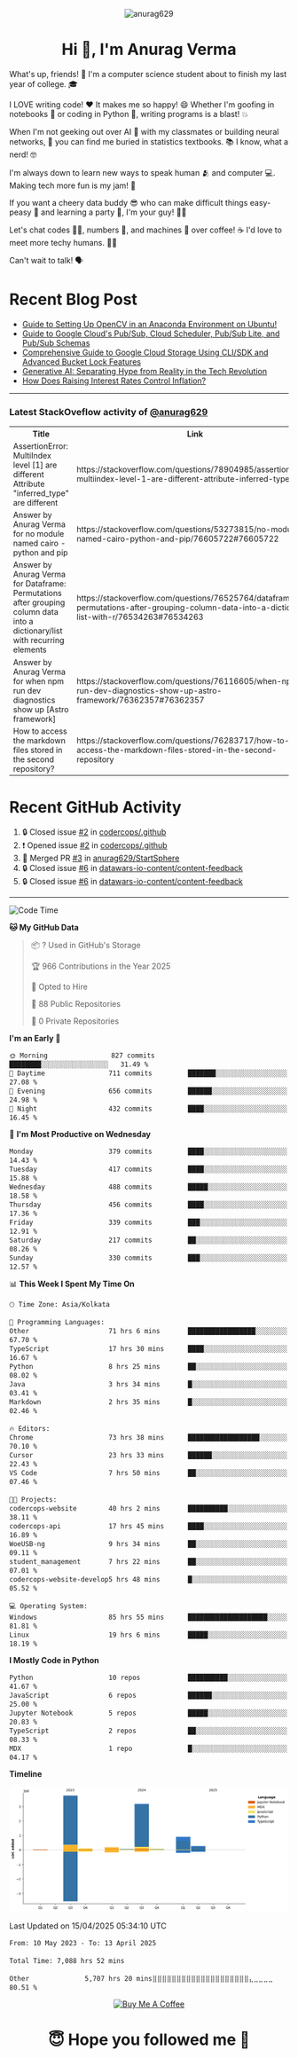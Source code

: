 

<p align="center"> <img src="https://komarev.com/ghpvc/?username=anurag629&label=Profile%20views&color=0e75b6&style=flat" alt="anurag629" /> </p>

<h1 align="center">Hi 👋, I'm Anurag Verma</h1>

What's up, friends! 👋 I'm a computer science student about to finish my last year of college. 🎓

I LOVE writing code! ❤️ It makes me so happy! 😄 Whether I'm goofing in notebooks 📓 or coding in Python 🐍, writing programs is a blast! 💥

When I'm not geeking out over AI 🤖 with my classmates or building neural networks, 🧠 you can find me buried in statistics textbooks. 📚 I know, what a nerd! 🤓

I'm always down to learn new ways to speak human 🫂 and computer 💻. Making tech more fun is my jam! 🍇

If you want a cheery data buddy 😎 who can make difficult things easy-peasy 🥝 and learning a party 🎉, I'm your guy! 🙋‍♂️

Let's chat codes 👨‍💻, numbers 🧮, and machines 🤖 over coffee! ☕ I'd love to meet more techy humans. 💁‍♂️

Can't wait to talk! 🗣️

# Recent Blog Post

<!-- BLOG-POST-LIST:START -->
- [Guide to Setting Up OpenCV in an Anaconda Environment on Ubuntu!](https://codercops.tech/blog/computer-vision-bootcamp/Guide-to-Setting-Up-OpenCV-in-an-Anaconda-Environment-on-Ubuntu!)
- [Guide to Google Cloud&#39;s Pub/Sub, Cloud Scheduler, Pub/Sub Lite, and Pub/Sub Schemas](https://codercops.tech/blog/google-cloud/Google-Clouds-Pub-Sub-Cloud-Scheduler-Pub-Sub-Lite-and-Pub-Sub-Schemas)
- [Comprehensive Guide to Google Cloud Storage Using CLI/SDK and Advanced Bucket Lock Features](https://codercops.tech/blog/google-cloud/Google-Cloud-Storage-Using-CLI-SDK-and-Advanced-Bucket-Lock-Features)
- [Generative AI: Separating Hype from Reality in the Tech Revolution](https://codercops.tech/blog/tech-latest-updates/generative-ai-seperating-hype-from-reality-in-the-tech-revolution)
- [How Does Raising Interest Rates Control Inflation?](https://codercops.tech/blog/startup-unicorn/how-does-raising-interest-rates-control-inflation)
<!-- BLOG-POST-LIST:END -->

---

### Latest StackOveflow activity of [@anurag629](https://github.com/anurag629)
<table>
  <tr><th>Title</th><th>Link</th></tr>
  <!-- STACKOVERFLOW:START --><tr><td>AssertionError: MultiIndex level [1] are different Attribute &quot;inferred_type&quot; are different</td><td>https://stackoverflow.com/questions/78904985/assertionerror-multiindex-level-1-are-different-attribute-inferred-type-are</td></tr><tr><td>Answer by Anurag Verma for no module named cairo - python and pip</td><td>https://stackoverflow.com/questions/53273815/no-module-named-cairo-python-and-pip/76605722#76605722</td></tr><tr><td>Answer by Anurag Verma for Dataframe: Permutations after grouping column data into a dictionary/list with recurring elements</td><td>https://stackoverflow.com/questions/76525764/dataframe-permutations-after-grouping-column-data-into-a-dictionary-list-with-r/76534263#76534263</td></tr><tr><td>Answer by Anurag Verma for when npm run dev diagnostics show up [Astro framework]</td><td>https://stackoverflow.com/questions/76116605/when-npm-run-dev-diagnostics-show-up-astro-framework/76362357#76362357</td></tr><tr><td>How to access the markdown files stored in the second repository?</td><td>https://stackoverflow.com/questions/76283717/how-to-access-the-markdown-files-stored-in-the-second-repository</td></tr><!-- STACKOVERFLOW:END -->
</table>

# Recent GitHub Activity
<!--START_SECTION:activity-->
1. 🔒 Closed issue [#2](https://github.com/codercops/.github/issues/2) in [codercops/.github](https://github.com/codercops/.github)
2. ❗ Opened issue [#2](https://github.com/codercops/.github/issues/2) in [codercops/.github](https://github.com/codercops/.github)
3. 🎉 Merged PR [#3](https://github.com/anurag629/StartSphere/pull/3) in [anurag629/StartSphere](https://github.com/anurag629/StartSphere)
4. 🔒 Closed issue [#6](https://github.com/datawars-io-content/content-feedback/issues/6) in [datawars-io-content/content-feedback](https://github.com/datawars-io-content/content-feedback)
5. 🔒 Closed issue [#6](https://github.com/datawars-io-content/content-feedback/issues/6) in [datawars-io-content/content-feedback](https://github.com/datawars-io-content/content-feedback)
<!--END_SECTION:activity-->

---

<!--START_SECTION:waka-->
![Code Time](http://img.shields.io/badge/Code%20Time-7%2C088%20hrs%2052%20mins-blue)

**🐱 My GitHub Data** 

> 📦 ? Used in GitHub's Storage 
 > 
> 🏆 966 Contributions in the Year 2025
 > 
> 💼 Opted to Hire
 > 
> 📜 88 Public Repositories 
 > 
> 🔑 0 Private Repositories 
 > 
**I'm an Early 🐤** 

```text
🌞 Morning                827 commits         ████████░░░░░░░░░░░░░░░░░   31.49 % 
🌆 Daytime                711 commits         ███████░░░░░░░░░░░░░░░░░░   27.08 % 
🌃 Evening                656 commits         ██████░░░░░░░░░░░░░░░░░░░   24.98 % 
🌙 Night                  432 commits         ████░░░░░░░░░░░░░░░░░░░░░   16.45 % 
```
📅 **I'm Most Productive on Wednesday** 

```text
Monday                   379 commits         ████░░░░░░░░░░░░░░░░░░░░░   14.43 % 
Tuesday                  417 commits         ████░░░░░░░░░░░░░░░░░░░░░   15.88 % 
Wednesday                488 commits         █████░░░░░░░░░░░░░░░░░░░░   18.58 % 
Thursday                 456 commits         ████░░░░░░░░░░░░░░░░░░░░░   17.36 % 
Friday                   339 commits         ███░░░░░░░░░░░░░░░░░░░░░░   12.91 % 
Saturday                 217 commits         ██░░░░░░░░░░░░░░░░░░░░░░░   08.26 % 
Sunday                   330 commits         ███░░░░░░░░░░░░░░░░░░░░░░   12.57 % 
```


📊 **This Week I Spent My Time On** 

```text
🕑︎ Time Zone: Asia/Kolkata

💬 Programming Languages: 
Other                    71 hrs 6 mins       █████████████████░░░░░░░░   67.70 % 
TypeScript               17 hrs 30 mins      ████░░░░░░░░░░░░░░░░░░░░░   16.67 % 
Python                   8 hrs 25 mins       ██░░░░░░░░░░░░░░░░░░░░░░░   08.02 % 
Java                     3 hrs 34 mins       █░░░░░░░░░░░░░░░░░░░░░░░░   03.41 % 
Markdown                 2 hrs 35 mins       █░░░░░░░░░░░░░░░░░░░░░░░░   02.46 % 

🔥 Editors: 
Chrome                   73 hrs 38 mins      ██████████████████░░░░░░░   70.10 % 
Cursor                   23 hrs 33 mins      ██████░░░░░░░░░░░░░░░░░░░   22.43 % 
VS Code                  7 hrs 50 mins       ██░░░░░░░░░░░░░░░░░░░░░░░   07.46 % 

🐱‍💻 Projects: 
codercops-website        40 hrs 2 mins       ██████████░░░░░░░░░░░░░░░   38.11 % 
codercops-api            17 hrs 45 mins      ████░░░░░░░░░░░░░░░░░░░░░   16.89 % 
WoeUSB-ng                9 hrs 34 mins       ██░░░░░░░░░░░░░░░░░░░░░░░   09.11 % 
student_management       7 hrs 22 mins       ██░░░░░░░░░░░░░░░░░░░░░░░   07.01 % 
codercops-website-develop5 hrs 48 mins       █░░░░░░░░░░░░░░░░░░░░░░░░   05.52 % 

💻 Operating System: 
Windows                  85 hrs 55 mins      ████████████████████░░░░░   81.81 % 
Linux                    19 hrs 6 mins       █████░░░░░░░░░░░░░░░░░░░░   18.19 % 
```

**I Mostly Code in Python** 

```text
Python                   10 repos            ██████████░░░░░░░░░░░░░░░   41.67 % 
JavaScript               6 repos             ██████░░░░░░░░░░░░░░░░░░░   25.00 % 
Jupyter Notebook         5 repos             █████░░░░░░░░░░░░░░░░░░░░   20.83 % 
TypeScript               2 repos             ██░░░░░░░░░░░░░░░░░░░░░░░   08.33 % 
MDX                      1 repo              █░░░░░░░░░░░░░░░░░░░░░░░░   04.17 % 
```



**Timeline**

![Lines of Code chart](https://raw.githubusercontent.com/anurag629/anurag629/main/assets/bar_graph.png)


 Last Updated on 15/04/2025 05:34:10 UTC
<!--END_SECTION:waka-->

<!--START_SECTION:waka-simple-->

```text
From: 10 May 2023 - To: 13 April 2025

Total Time: 7,088 hrs 52 mins

Other              5,707 hrs 20 mins⣿⣿⣿⣿⣿⣿⣿⣿⣿⣿⣿⣿⣿⣿⣿⣿⣿⣿⣿⣿⣄⣀⣀⣀⣀   80.51 %
```

<!--END_SECTION:waka-simple-->

<p align="center"> 
<a href="https://www.buymeacoffee.com/anurag629" target="_blank"><img src="https://cdn.buymeacoffee.com/buttons/default-orange.png" alt="Buy Me A Coffee" height="60" width="250"></a>
</p>


<h1 align="center"> 😇 Hope you followed me 🥰  </h1>
